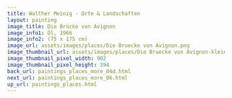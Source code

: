 ```yaml
---
title: Walther Meinig - Orte & Landschaften
layout: painting
image_title: Die Brücke von Avignon
image_info1: Öl, 1966
image_info2: (75 x 175 cm)
image_url: assets/images/places/Die Bruecke von Avignon.png
image_thumbnail_url: assets/images/places/Die Bruecke von Avignon-klein.png
image_thumbnail_pixel_width: 902
image_thumbnail_pixel_height: 394
back_url: paintings_places_more_04d.html
next_url: paintings_places_more_06.html
up_url: paintings_places.html
---
```


